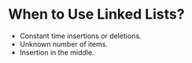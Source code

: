 # When to Use Linked Lists?
* Constant time insertions or deletions.
* Unknown number of items.
* Insertion in the middle.